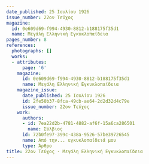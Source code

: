 ```yaml
---
date_published: 25 Ιουλίου 1926
issue_number: 22ον Τεύχος
magazine:
  id: 0e609d69-f994-4930-8812-b188175f35d1
  name: Μεγάλη Ελληνική Εγκυκλοπαίδεια
pages_number: 8
references:
  photographs: []
  works:
  - attributes:
      page: '6'
    magazine:
      id: 0e609d69-f994-4930-8812-b188175f35d1
      name: Μεγάλη Ελληνική Εγκυκλοπαίδεια
    magazine_issue:
      date_published: 25 Ιουλίου 1926
      id: 2fe50b37-8fca-49cb-ae64-2d2d32d4c79e
      issue_number: 22ον Τεύχος
    work:
      authors:
      - id: 7ea22d2b-4781-4882-af6f-15a6ca286501
        name: Σύλβιος
      id: 72b0fe97-399c-438a-9526-57be39726545
      name: Από την... εγκυκλοπαίδειά μου
      type: Άρθρο
title: 22ον Τεύχος - Μεγάλη Ελληνική Εγκυκλοπαίδεια
---
```


